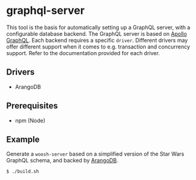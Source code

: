 # graphql-server
This tool is the basis for automatically setting up a GraphQL server, with a configurable
database backend. The GraphQL server is based on [Apollo GraphQL](https://www.apollographql.com/).
Each backend requires a specific `driver`. Different drivers may offer different support when it
comes to e.g. transaction and concurrency support. Refer to the documentation provided for each
driver.

## Drivers
- ArangoDB

## Prerequisites
- npm (Node)

## Example
Generate a `woosh-server` based on a simplified version of the Star Wars GraphQL schema, and
backed by [ArangoDB](https://www.arangodb.com/).
```bash
$ ./build.sh
```
